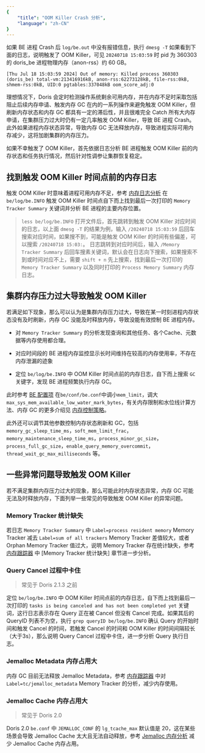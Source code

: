 ```yaml
---
{
    "title": "OOM Killer Crash 分析",
    "language": "zh-CN"
}
---
```


<!--
Licensed to the Apache Software Foundation (ASF) under one
or more contributor license agreements.  See the NOTICE file
distributed with this work for additional information
regarding copyright ownership.  The ASF licenses this file
to you under the Apache License, Version 2.0 (the
"License"); you may not use this file except in compliance
with the License.  You may obtain a copy of the License at

  http://www.apache.org/licenses/LICENSE-2.0

Unless required by applicable law or agreed to in writing,
software distributed under the License is distributed on an
"AS IS" BASIS, WITHOUT WARRANTIES OR CONDITIONS OF ANY
KIND, either express or implied.  See the License for the
specific language governing permissions and limitations
under the License.
-->

如果 BE 进程 Crash 后 `log/be.out` 中没有报错信息，执行 `dmesg -T` 如果看到下面的日志，说明触发了 OOM Killer，可见 `20240718 15:03:59` 时 pid 为 360303 的 doris_be 进程物理内存（anon-rss）约 60 GB。

```
[Thu Jul 18 15:03:59 2024] Out of memory: Killed process 360303 (doris_be) total-vm:213416916kB, anon-rss:62273128kB, file-rss:0kB, shmem-rss:0kB, UID:0 pgtables:337048kB oom_score_adj:0
```

理想情况下，Doris 会定时检测操作系统剩余可用内存，并在内存不足时采取包括阻止后续内存申请、触发内存 GC 在内的一系列操作来避免触发 OOM Killer，但刷新内存状态和内存 GC 都具有一定的滞后性，并且很难完全 Catch 所有大内存申请，在集群压力过大时仍有一定几率触发 OOM Killer，导致 BE 进程 Crash。此外如果进程内存状态异常，导致内存 GC 无法释放内存，导致进程实际可用内存减少，这将加剧集群的内存压力。

如果不幸触发了 OOM Killer，首先依据日志分析 BE 进程触发 OOM Killer 前的内存状态和任务执行情况，然后针对性调参让集群恢复稳定。

## 找到触发 OOM Killer 时间点前的内存日志

触发 OOM Killer 时意味着进程可用内存不足，参考 [内存日志分析](./memory-log-analysis.md) 在 `be/log/be.INFO` 触发 OOM Killer 时间点自下而上找到最后一次打印的 `Memory Tracker Summary` 关键词并分析 BE 进程的主要内存位置。

> `less be/log/be.INFO` 打开文件后，首先跳转到触发 OOM Killer 对应时间的日志，以上面 `dmesg -T` 的结果为例，输入 `/20240718 15:03:59` 后回车搜索对应时间，如果搜不到，可能是触发 OOM Killer 的时间有些偏差，可以搜索 `/20240718 15:03:`。 日志跳转到对应时间后，输入 `/Memory Tracker Summary` 后回车搜素关键词，默认会在日志向下搜索，如果搜索不到或时间对应不上，需要 `shift + n` 先上搜索，找到最后一次打印的 `Memory Tracker Summary` 以及同时打印的 `Process Memory Summary` 内存日志。

## 集群内存压力过大导致触发 OOM Killer

若满足如下现象，那么可以认为是集群内存压力过大，导致在某一时刻进程内存状态没有及时刷新，内存 GC 没能及时释放内存，导致没能有效控制 BE 进程内存。

- 对 `Memory Tracker Summary` 的分析发现查询和其他任务、各个Cache、元数据等内存使用都合理。

- 对应时间段的 BE 进程内存监控显示长时间维持在较高的内存使用率，不存在内存泄漏的迹象

- 定位 `be/log/be.INFO` 中 OOM Killer 时间点前的内存日志，自下而上搜索 `GC` 关键字，发现 BE 进程频繁执行内存 GC。

此时参考 [BE 配置项](../../../admin-manual/config/be-config.md) 在`be/conf/be.conf`中调小`mem_limit`，调大 `max_sys_mem_available_low_water_mark_bytes`，有关内存限制和水位线计算方法、内存 GC 的更多介绍见 [内存控制策略](./../memory-feature/memory-control-strategy.md)。

此外还可以调节其他参数控制内存状态刷新和 GC，包括 `memory_gc_sleep_time_ms`，`soft_mem_limit_frac`，`memory_maintenance_sleep_time_ms`，`process_minor_gc_size`，`process_full_gc_size`，`enable_query_memory_overcommit`，`thread_wait_gc_max_milliseconds` 等。

## 一些异常问题导致触发 OOM Killer

若不满足集群内存压力过大的现象，那么可能此时内存状态异常，内存 GC 可能无法及时释放内存，下面列举一些常见的导致触发 OOM Killer 的异常问题。

### Memory Tracker 统计缺失

若日志 `Memory Tracker Summary` 中 `Label=process resident memory` Memory Tracker 减去 `Label=sum of all trackers` Memory Tracker 差值较大，或者 Orphan Memory Tracker 值过大，说明 Memory Tracker 存在统计缺失，参考 [内存跟踪器](./../memory-feature/memory-tracker.md) 中 [Memory Tracker 统计缺失] 章节进一步分析。

### Query Cancel 过程中卡住

> 常见于 Doris 2.1.3 之前

定位 `be/log/be.INFO` 中 OOM Killer 时间点前的内存日志，自下而上找到最后一次打印的 `tasks is being canceled and has not been completed yet` 关键词，这行日志表示存在 Query 正在被 Cancel 但没有 Cancel 完成。如果其后的 QueryID 列表不为空，执行 `grep queryID be/log/be.INFO` 确认 Query 的开始时间和触发 Cancel 的时间，若触发 Cancel 的时间和 OOM Killer 的时间间隔较长（大于3s），那么说明 Query Cancel 过程中卡住，进一步分析 Query 执行日志。

### Jemalloc Metadata 内存占用大

内存 GC 目前无法释放 Jemalloc Metadata，参考 [内存跟踪器](./../memory-feature/memory-tracker.md) 中对 `Label=tc/jemalloc_metadata` Memory Tracker 的分析，减少内存使用。

### Jemalloc Cache 内存占用大

> 常见于 Doris 2.0

Doris 2.0 `be.conf` 中 `JEMALLOC_CONF` 的 `lg_tcache_max` 默认值是 20，这在某些场景会导致 Jemalloc Cache 太大且无法自动释放，参考 [Jemalloc 内存分析](./jemalloc-memory-analysis.md) 减少 Jemalloc Cache 内存占用。
